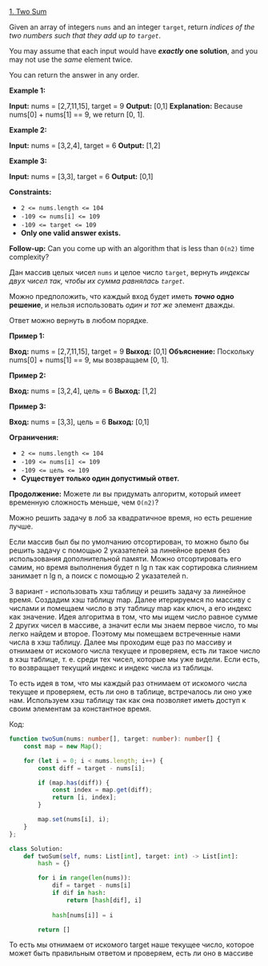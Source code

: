 [1. Two Sum](https://leetcode.com/problems/two-sum/)

Given an array of integers `nums` and an integer `target`, return _indices of the two numbers such that they add up to `target`_.

You may assume that each input would have **_exactly_ one solution**, and you may not use the _same_ element twice.

You can return the answer in any order.

**Example 1:**

**Input:** nums = [2,7,11,15], target = 9
**Output:** [0,1]
**Explanation:** Because nums[0] + nums[1] == 9, we return [0, 1].

**Example 2:**

**Input:** nums = [3,2,4], target = 6
**Output:** [1,2]

**Example 3:**

**Input:** nums = [3,3], target = 6
**Output:** [0,1]

**Constraints:**

- `2 <= nums.length <= 104`
- `-109 <= nums[i] <= 109`
- `-109 <= target <= 109`
- **Only one valid answer exists.**

**Follow-up:** Can you come up with an algorithm that is less than `O(n2)` time complexity?

Дан массив целых чисел `nums` и целое число `target`, вернуть _индексы двух чисел так, чтобы их сумма равнялась `target`_.

Можно предположить, что каждый вход будет иметь **_точно_ одно решение**, и нельзя использовать _один и тот же_ элемент дважды.

Ответ можно вернуть в любом порядке.

**Пример 1:**

**Вход:** nums = [2,7,11,15], target = 9
**Выход:** [0,1]
**Объяснение:** Поскольку nums[0] + nums[1] == 9, мы возвращаем [0, 1].

**Пример 2:**

**Вход:** nums = [3,2,4], цель = 6
**Выход:** [1,2]

**Пример 3:**

**Вход:** nums = [3,3], цель = 6
**Выход:** [0,1]

**Ограничения:**

- `2 <= nums.length <= 104`
- `-109 <= nums[i] <= 109`
- `-109 <= цель <= 109`
- **Существует только один допустимый ответ.**

**Продолжение:** Можете ли вы придумать алгоритм, который имеет временную сложность меньше, чем `O(n2)`?

Можно решить задачу в лоб за квадратичное время, но есть решение лучше. 

Если массив был бы по умолчанию отсортирован, то можно было бы решить задачу с помощью 2 указателей за линейное время без использования дополнительной памяти. Можно отсортировать его самим, но время выполнения будет n lg n так как сортировка слиянием занимает n lg n, а поиск с помощью 2 указателей n.

3 вариант - использовать хэш таблицу и решить задачу за линейное время. Создадим хэш таблицу map. Далее итерируемся по массиву с числами и помещаем число в эту таблицу map как ключ, а его индекс как значение. Идея алгоритма в том, что мы ищем число равное сумме 2 других чисел в массиве, а значит если мы знаем первое число, то мы легко найдем и второе. Поэтому мы помещаем встреченные нами числа в хэш таблицу. Далее мы проходим еще раз по массиву и отнимаем от искомого числа текущее и проверяем, есть ли такое число в хэш таблице, т. е. среди тех чисел, которые мы уже видели. Если есть, то возвращает текущий индекс и индекс числа из таблицы.

То есть идея в том, что мы каждый раз отнимаем от искомого числа текущее и проверяем, есть ли оно в таблице, встречалось ли оно уже нам. Используем хэш таблицу так как она позволяет иметь доступ к своим элементам за константное время.

Код:

```typescript
function twoSum(nums: number[], target: number): number[] {
    const map = new Map();

    for (let i = 0; i < nums.length; i++) {
        const diff = target - nums[i];

        if (map.has(diff)) {
            const index = map.get(diff);
            return [i, index];
        }

        map.set(nums[i], i);
    }
};
```

```python
class Solution:
    def twoSum(self, nums: List[int], target: int) -> List[int]:
        hash = {}

        for i in range(len(nums)):
            dif = target - nums[i]
            if dif in hash:
                return [hash[dif], i]
            
            hash[nums[i]] = i

        return []
```

То есть мы отнимаем от искомого target наше текущее число, которое может быть правильным ответом и проверяем, есть ли оно в массиве
